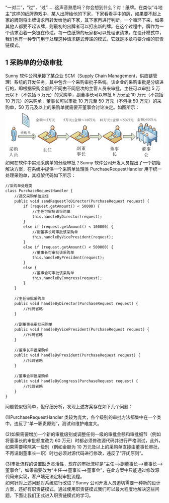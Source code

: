  “一对二”，“过”，“过”……这声音熟悉吗？你会想到什么？对！纸牌。在类似“斗地主”这样的纸牌游戏中，某人出牌给他的下家，下家看看手中的牌，如果要不起上家的牌则将出牌请求再转发给他的下家，其下家再进行判断。一个循环下来，如果其他人都要不起该牌，则最初的出牌者可以打出新的牌。在这个过程中，牌作为一个请求沿着一条链在传递，每一位纸牌的玩家都可以处理该请求。在设计模式中，我们也有一种专门用于处理这种请求链式传递的模式，它就是本章将要介绍的职责链模式。

## 1 采购单的分级审批   
Sunny 软件公司承接了某企业 SCM（Supply Chain Management，供应链管理）系统的开发任务，其中包含一个采购审批子系统。该企业的采购审批是分级进行的，即根据采购金额的不同由不同层次的主管人员来审批，主任可以审批 5 万元以下（不包括 5 万元）的采购单，副董事长可以审批 5 万元至 10 万元（不包括 10 万元）的采购单，董事长可以审批 10 万元至 50 万元（不包括 50 万元）的采购单，50 万元及以上的采购单就需要开董事会讨论决定。如图所示：
![采购单分级审批示意图](images/1333307283_7751.gif)  
如何在软件中实现采购单的分级审批？Sunny 软件公司开发人员提出了一个初始解决方案，在系统中提供一个采购单处理类 PurchaseRequestHandler 用于统一处理采购单，其框架代码如下所示：  
```
//采购单处理类
class PurchaseRequestHandler {
	//递交采购单给主任
	public void sendRequestToDirector(PurchaseRequest request) {
		if (request.getAmount() < 50000) {
			//主任可审批该采购单
			this.handleByDirector(request);
		}
		else if (request.getAmount() < 100000) {
			//副董事长可审批该采购单
			this.handleByVicePresident(request);
		}
		else if (request.getAmount() < 500000) {
			//董事长可审批该采购单
			this.handleByPresident(request);
		}
		else {
			//董事会可审批该采购单
			this.handleByCongress(request);
		}
	}
	
	//主任审批采购单
	public void handleByDirector(PurchaseRequest request) {
		//代码省略
	}
	
	//副董事长审批采购单
	public void handleByVicePresident(PurchaseRequest request) {
		//代码省略
	}
	
	//董事长审批采购单
	public void handleByPresident(PurchaseRequest request) {
		//代码省略
	}
	
	//董事会审批采购单
	public void handleByCongress(PurchaseRequest request) {
		//代码省略
	}
}
```
问题貌似很简单，但仔细分析，发现上述方案存在如下几个问题：  

(1)PurchaseRequestHandler 类较为庞大，各个级别的审批方法都集中在一个类中，违反了“单一职责原则”，测试和维护难度大。  

(2)如果需要增加一个新的审批级别或调整任何一级的审批金额和审批细节（例如将董事长的审批额度改为 60 万元）时都必须修改源代码并进行严格测试，此外，如果需要移除某一级别（例如金额为 10 万元及以上的采购单直接由董事长审批，不再设副董事长一职）时也必须对源代码进行修改，违反了“开闭原则”。  

(3)审批流程的设置缺乏灵活性，现在的审批流程是“主任-->副董事长-->董事长-->董事会”，如果需要改为“主任-->董事长-->董事会”，在此方案中只能通过修改源代码来实现，客户端无法定制审批流程。  
如何针对上述问题对系统进行改进？Sunny 公司开发人员迫切需要一种新的设计方案，还好有职责链模式，通过使用职责链模式我们可以最大程度地解决这些问题，下面让我们正式进入职责链模式的学习。